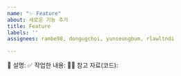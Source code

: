 ```yaml
---
name: "✨ Feature"
about: 새로운 기능 추가
title: Feature
labels: ''
assignees: rambe98, dongugchoi, yunseungbum, rlawltndi

---
```


📄 설명: 
✅ 작업한 내용: 
🙋🏻 참고 자료(코드):
